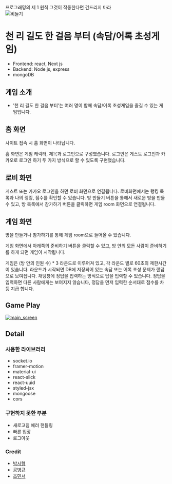 #   
프로그래밍의 제 1 원칙 그것이 작동한다면 건드리지 마라   
![비둘기](https://user-images.githubusercontent.com/77565951/151102216-ab8b68b1-6253-4200-a496-768988f661c8.gif)


# 천 리 길도 한 걸음 부터 (속담/어록 초성게임)
- Frontend: react, Next js
- Backend: Node js, express
- mongoDB

## 게임 소개
- '천 리 길도 한 걸음 부터'는 여러 명이 함께 속담/어록 초성게임을 즐길 수 있는 게임입니다.

## 홈 화면

사이트 접속 시 홈 화면이 나타납니다.

홈 화면은 게임 캐릭터, 제목과 로그인으로 구성했습니다. 로그인은 게스트 로그인과 카카오로 로그인 하기 두 가지 방식으로 할 수 있도록 구현했습니다.

## 로비 화면

게스트 또는 카카오 로그인을 하면 로비 화면으로 연결됩니다. 로비화면에서는 랭킹 목록과 나의 랭킹, 점수를 확인할 수 있습니다. 방 만들기 버튼을 통해서 새로운 방을 만들 수 있고, 방 목록에서 참가하기 버튼을 클릭하면 게임 room 화면으로 연결됩니다. 

## 게임 화면

방을 만들거나 참가하기를 통해 게임 room으로 들어올 수 있습니다. 
   
게임 화면에서 아래쪽의 준비하기 버튼을 클릭할 수 있고, 방 안의 모든 사람이 준비하기를 하게 되면 게임이 시작됩니다.
   
게임은 (방 안의 인원 수) * 3 라운드로 이루어져 있고, 각 라운드 별로 60초의 제한시간이 있습니다. 라운드가 시작되면 DB에 저장되어 있는 속담 또는 어록 초성 문제가 랜덤으로 보여집니다. 채팅창에 정답을 입력하는 방식으로 답을 입력할 수 있습니다. 정답을 입력하면 다른 사람에게는 보여지지 않습니다, 정답을 먼저 입력한 순서대로 점수를 차등 지급 합니다.

## Game Play
[![main_screen](https://user-images.githubusercontent.com/77565951/151115852-d6c668bc-7639-4261-ad4d-3ed59a3e7ce7.png)](https://drive.google.com/file/d/1mqwKJLVev7EtDcnGh7aN_Zj7ueIvttVi/view?usp=sharing)

## Detail   

### 사용한 라이브러리
- socket.io
- framer-motion
- material-ui
- react-slick
- react-uuid
- styled-jsx
- mongoose
- cors

### 구현하지 못한 부분
- 새로고침 에러 핸들링
- 빠른 입장
- 로그아웃


### Credit
- [박시형](https://github.com/sihyeong671)
- [공병규](https://github.com/johnpooh121)
- [조민서](https://github.com/jjminsuh)
